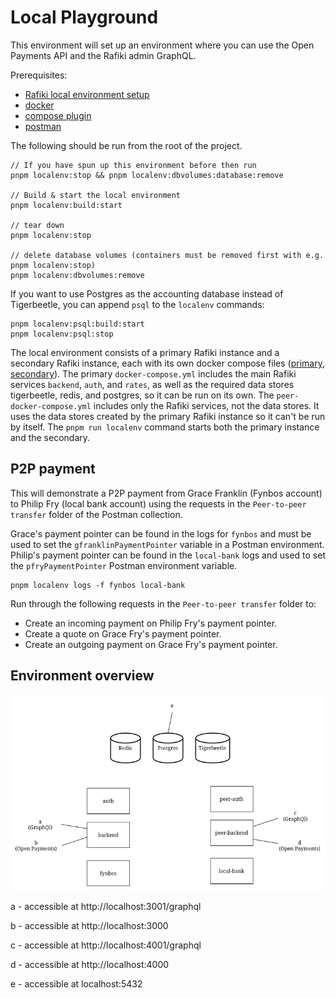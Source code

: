 # Local Playground

This environment will set up an environment where you can use the Open Payments API and the Rafiki
admin GraphQL.

Prerequisites:

- [Rafiki local environment setup](../../README.md#environment-setup)
- [docker](https://docs.docker.com/get-docker/)
- [compose plugin](https://docs.docker.com/compose/install/compose-plugin/)
- [postman](https://www.postman.com/downloads/)

The following should be run from the root of the project.

```
// If you have spun up this environment before then run
pnpm localenv:stop && pnpm localenv:dbvolumes:database:remove

// Build & start the local environment
pnpm localenv:build:start

// tear down
pnpm localenv:stop

// delete database volumes (containers must be removed first with e.g. pnpm localenv:stop)
pnpm localenv:dbvolumes:remove
```

If you want to use Postgres as the accounting database instead of Tigerbeetle, you can append `psql` to the `localenv` commands:

```
pnpm localenv:psql:build:start
pnpm localenv:psql:stop
```

The local environment consists of a primary Rafiki instance and a secondary Rafiki instance, each with
its own docker compose files ([primary](./docker-compose.yml), [secondary](./peer-docker-compose.yml)).
The primary `docker-compose.yml` includes the main Rafiki services `backend`, `auth`, and `rates`, as well
as the required data stores tigerbeetle, redis, and postgres, so it can be run on its own.
The `peer-docker-compose.yml` includes only the Rafiki services, not the data stores. It uses the
data stores created by the primary Rafiki instance so it can't be run by itself.
The `pnpm run localenv` command starts both the primary instance and the secondary.

## P2P payment

This will demonstrate a P2P payment from Grace Franklin (Fynbos account) to Philip Fry (local bank account) using
the requests in the `Peer-to-peer transfer` folder of the Postman collection.

Grace's payment pointer can be found in the logs for `fynbos` and must be used to set the `gfranklinPaymentPointer` variable in a Postman environment.
Philip's payment pointer can be found in the `local-bank` logs and used to set the `pfryPaymentPointer` Postman environment variable.

```
pnpm localenv logs -f fynbos local-bank
```

Run through the following requests in the `Peer-to-peer transfer` folder to:

- Create an incoming payment on Philip Fry's payment pointer.
- Create a quote on Grace Fry's payment pointer.
- Create an outgoing payment on Grace Fry's payment pointer.

## Environment overview

![Docker compose environment](./local-dev.png)

a - accessible at http://localhost:3001/graphql

b - accessible at http://localhost:3000

c - accessible at http://localhost:4001/graphql

d - accessible at http://localhost:4000

e - accessible at localhost:5432

